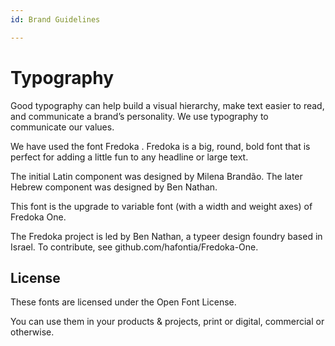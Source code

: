 ```yaml
---
id: Brand Guidelines

---
```


# Typography

Good typography can help build a visual hierarchy, make text easier to read, and communicate a brand’s personality. We use typography to communicate our values.

We have used the font Fredoka . Fredoka is a big, round, bold font that is perfect for adding a little fun to any headline or large text.

The initial Latin component was designed by Milena Brandão. The later Hebrew component was designed by Ben Nathan.

This font is the upgrade to variable font (with a width and weight axes) of Fredoka One.

The Fredoka project is led by Ben Nathan, a typeer design foundry based in Israel. 
To contribute, see github.com/hafontia/Fredoka-One.  

## License
These fonts are licensed under the Open Font License.

You can use them in your products & projects, print or digital, commercial or otherwise.
